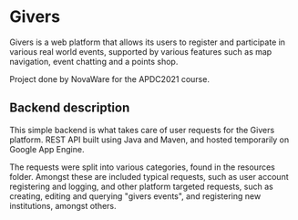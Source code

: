 # Givers

Givers is a web platform that allows its users to register and participate in various real world events, supported by various features such as map navigation, event chatting and a points shop. 

Project done by NovaWare for the APDC2021 course.

## Backend description

This simple backend is what takes care of user requests for the Givers platform. REST API built using Java and Maven, and hosted temporarily on Google App Engine.

The requests were split into various categories, found in the resources folder. Amongst these are included typical requests, such as user account registering and logging, and other platform targeted requests, such as creating, editing and querying "givers events", and registering new institutions, amongst others.

